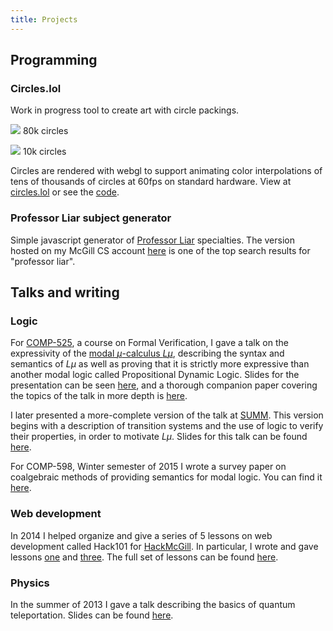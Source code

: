 ```yaml
---
title: Projects
---
```


## Programming

### Circles.lol

Work in progress tool to create art with circle packings.

<a href="/images/example2.png"><img src="/images/example2.png"></img></a>
80k circles

<a href="/images/example3.png"><img src="/images/example3.png"></img></a>
10k circles

Circles are rendered with webgl to support animating color interpolations of
tens of thousands of circles at 60fps on standard hardware.
View at [circles.lol](//circles.lol) or see the [code](//github.com/wetmore/circles).

### Professor Liar subject generator

Simple javascript generator of [Professor Liar](http://www.theweinerworks.com/?p=1642)
specialties. The version hosted on my McGill CS account [here](http://cs.mcgill.ca/~mwetmo/professorliar/)
is one of the top search results for "professor liar".

## Talks and writing

### Logic

For [COMP-525](http://www.mcgill.ca/study/2014-2015/courses/comp-525), a course on Formal Verification, I gave a talk on the expressivity of the
[modal $\mu$-calculus $L\mu$](http://en.wikipedia.org/wiki/Modal_%CE%BC-calculus), 
describing the syntax and semantics of $L\mu$ as well as proving that it is
strictly more expressive than another modal logic called Propositional Dynamic
Logic. Slides for the presentation can be seen [here](/files/Lmu-pres.pdf), and
 a thorough companion paper covering the topics of the talk in more depth is
 [here](/files/Lmu-paper.pdf).

I later presented a more-complete version of the talk at
[SUMM](http://summ.math.uqam.ca/). This version begins with a description of 
transition systems and the use of logic to verify their properties, in order to 
motivate $L\mu$. Slides for this talk can be found [here](/files/summ.pdf).

For COMP-598, Winter semester of 2015 I wrote a survey paper on coalgebraic methods
of providing semantics for modal logic. You can find it [here](/files/coalg-semantics.pdf).

### Web development

In 2014 I helped organize and give a series of 5 lessons on web development 
called Hack101 for [HackMcGill](http://hackmcgill.com/). In particular, I wrote 
and gave lessons [one](https://github.com/hack101/lesson1) and
[three](https://github.com/hack101/lesson3). The full set of lessons can be 
found [here](https://github.com/hack101).

### Physics

In the summer of 2013 I gave a talk describing the basics of quantum
teleportation. Slides can be found [here](/files/qt-pres.pdf).